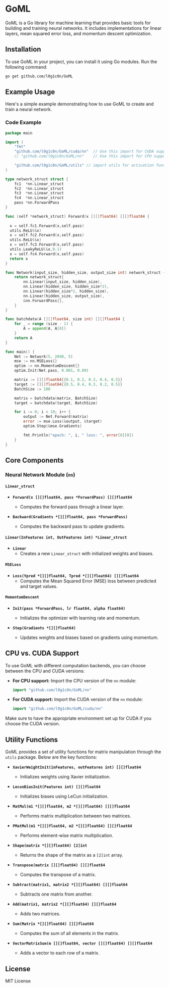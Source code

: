 # GoML

GoML is a Go library for machine learning that provides basic tools for building and training neural networks. It includes implementations for linear layers, mean squared error loss, and momentum descent optimization.

## Installation

To use GoML in your project, you can install it using Go modules. Run the following command:

```sh
go get github.com/l0g1c0n/GoML
```

## Example Usage

Here's a simple example demonstrating how to use GoML to create and train a neural network.

### Code Example

```go
package main

import (
    "fmt"
    "github.com/l0g1c0n/GoML/cuda/nn"  // Use this import for CUDA support
    // "github.com/l0g1c0n/GoML/nn"    // Use this import for CPU support

    "github.com/l0g1c0n/GoML/utils" // import utils for activation functions and matrix operations
)

type network_struct struct {
    fc1  *nn.Linear_struct
    fc2  *nn.Linear_struct
    fc3  *nn.Linear_struct
    fc4  *nn.Linear_struct
    pass *nn.ForwardPass
}

func (self *network_struct) Forward(x [][]float64) [][]float64 {
  
  x = self.fc1.Forward(x,self.pass)
  utils.ReLU(&x)
  x = self.fc2.Forward(x,self.pass)
  utils.ReLU(&x)
  x = self.fc3.Forward(x,self.pass)
  utils.LeakyReLU(&x,0.1)
  x = self.fc4.Forward(x,self.pass)
  return x
}

func Network(input_size, hidden_size, output_size int) network_struct {
    return network_struct{
        nn.Linear(input_size, hidden_size),
        nn.Linear(hidden_size, hidden_size*2),
        nn.Linear(hidden_size*2, hidden_size),
        nn.Linear(hidden_size, output_size),
        &nn.ForwardPass{},
    }
}

func batchdata(A [][]float64, size int) [][]float64 {
    for _ = range (size - 1) {
        A = append(A, A[0])
    }
    return A
}

func main() {
    Net := Network(5, 2048, 5)
    mse := nn.MSELoss{}
    optim := nn.MomentumDescent{}
    optim.Init(Net.pass, 0.001, 0.09)

    matrix := [][]float64{{0.1, 0.2, 0.3, 0.4, 0.5}}
    target := [][]float64{{0.5, 0.4, 0.3, 0.2, 0.5}}
    BatchSize := 100

    matrix = batchdata(matrix, BatchSize)
    target = batchdata(target, BatchSize)

    for i := 0; i < 10; i++ {
        output := Net.Forward(matrix)
        error := mse.Loss(&output, &target)
        optim.Step(&mse.Gradients)

        fmt.Println("epoch: ", i, " loss: ", error[0][0])
    }
}
```

## Core Components

### Neural Network Module (`nn`)

#### `Linear_struct`

- **`Forward(x [][]float64, pass *ForwardPass) [][]float64`**
  - Computes the forward pass through a linear layer.

- **`Backward(Gradients *[][]float64, pass *ForwardPass)`**
  - Computes the backward pass to update gradients.

#### `Linear(InFeatures int, OutFeatures int) *Linear_struct`

- **`Linear`**
  - Creates a new `Linear_struct` with initialized weights and biases.

#### `MSELoss`

- **`Loss(Ypred *[][]float64, Tpred *[][]float64) [][]float64`**
  - Computes the Mean Squared Error (MSE) loss between predicted and target values.

#### `MomentumDescent`

- **`Init(pass *ForwardPass, lr float64, alpha float64)`**
  - Initializes the optimizer with learning rate and momentum.

- **`Step(Gradients *[][]float64)`**
  - Updates weights and biases based on gradients using momentum.

## CPU vs. CUDA Support

To use GoML with different computation backends, you can choose between the CPU and CUDA versions:

- **For CPU support:** Import the CPU version of the `nn` module:
  ```go
  import "github.com/l0g1c0n/GoML/nn"
  ```

- **For CUDA support:** Import the CUDA version of the `nn` module:
  ```go
  import "github.com/l0g1c0n/GoML/cuda/nn"
  ```

Make sure to have the appropriate environment set up for CUDA if you choose the CUDA version.

## Utility Functions

GoML provides a set of utility functions for matrix manipulation through the `utils` package. Below are the key functions:

- **`XavierWeightInit(inFeatures, outFeatures int) [][]float64`**
  - Initializes weights using Xavier initialization.

- **`LecunBiasInit(Features int) [][]float64`**
  - Initializes biases using LeCun initialization.

- **`MatMul(m1 *[][]float64, m2 *[][]float64) [][]float64`**
  - Performs matrix multiplication between two matrices.

- **`PMatMul(m1 *[][]float64, m2 *[][]float64) [][]float64`**
  - Performs element-wise matrix multiplication.

- **`Shape(matrix *[][]float64) [2]int`**
  - Returns the shape of the matrix as a `[2]int` array.

- **`Transpose(matrix [][]float64) [][]float64`**
  - Computes the transpose of a matrix.

- **`Subtract(matrix1, matrix2 *[][]float64) [][]float64`**
  - Subtracts one matrix from another.

- **`Add(matrix1, matrix2 *[][]float64) [][]float64`**
  - Adds two matrices.

- **`Sum(Matrix *[][]float64) [][]float64`**
  - Computes the sum of all elements in the matrix.

- **`VectorMatrixSum(m [][]float64, vector [][]float64) [][]float64`**
  - Adds a vector to each row of a matrix.

## License

MIT License
